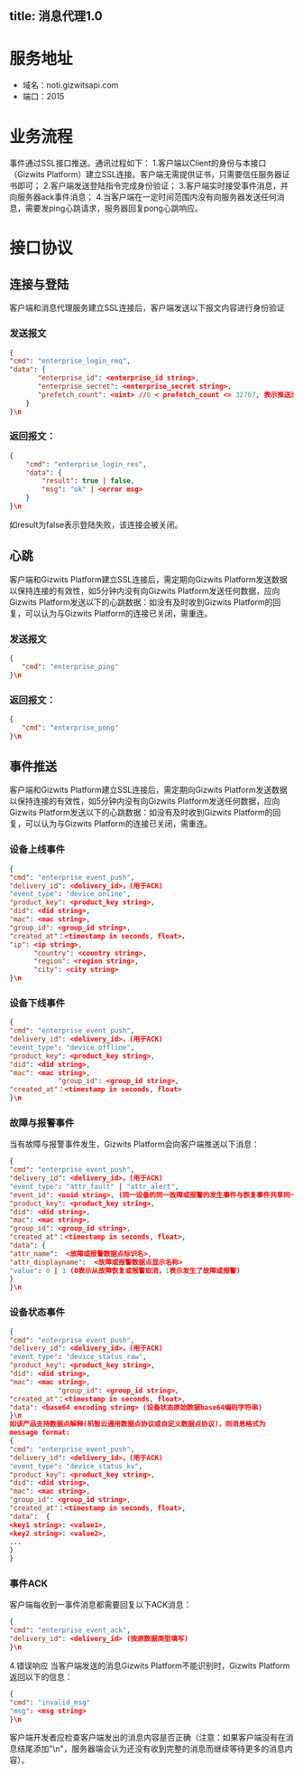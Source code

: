title:   消息代理1.0
---

# 服务地址
- 域名：noti.gizwitsapi.com
- 端口：2015

# 业务流程
 事件通过SSL接口推送。通讯过程如下：
1.客户端以Client的身份与本接口（Gizwits Platform）建立SSL连接。客户端无需提供证书，只需要信任服务器证书即可；
2.客户端发送登陆指令完成身份验证；
3.客户端实时接受事件消息，并向服务器ack事件消息；
4.当客户端在一定时间范围内没有向服务器发送任何消息，需要发ping心跳请求，服务器回复pong心跳响应。

# 接口协议

## 连接与登陆
客户端和消息代理服务建立SSL连接后，客户端发送以下报文内容进行身份验证

### 发送报文
```json
{
"cmd": "enterprise_login_req", 
"data": {
       "enterprise_id": <enterprise_id string>, 
       "enterprise_secret": <enterprise_secret string>,
       "prefetch_count": <uint> //0 < prefetch_count <= 32767, 表示推送没有ACK的消息的最大个数，建议值为5)
    }
}\n
```

### 返回报文：
```json
{
    "cmd": "enterprise_login_res", 
    "data": {
        "result": true | false, 
        "msg": "ok" | <error msg>
    }
}\n
```
如result为false表示登陆失败，该连接会被关闭。


## 心跳
客户端和Gizwits Platform建立SSL连接后，需定期向Gizwits Platform发送数据以保持连接的有效性，如5分钟内没有向Gizwits Platform发送任何数据，应向Gizwits Platform发送以下的心跳数据：如没有及时收到Gizwits Platform的回复，可以认为与Gizwits Platform的连接已关闭，需重连。

### 发送报文
```json
{
   "cmd": "enterprise_ping"
}\n
```

### 返回报文：
```json
{
   "cmd": "enterprise_pong"
}\n
```



## 事件推送
客户端和Gizwits Platform建立SSL连接后，需定期向Gizwits Platform发送数据以保持连接的有效性，如5分钟内没有向Gizwits Platform发送任何数据，应向Gizwits Platform发送以下的心跳数据：如没有及时收到Gizwits Platform的回复，可以认为与Gizwits Platform的连接已关闭，需重连。

### 设备上线事件
```json
{
"cmd": "enterprise_event_push",
"delivery_id": <delivery_id>，(用于ACK)
"event_type": "device_online",
"product_key": <product_key string>,
"did": <did string>,
"mac": <mac string>,
"group_id": <group_id string>,
"created_at"：<timestamp in seconds, float>，
"ip": <ip string>,
      "country": <country string>,
      "region": <region string>,
      "city": <city string>
}\n
```

### 设备下线事件
```json
{
"cmd": "enterprise_event_push",
"delivery_id": <delivery_id>，(用于ACK)
"event_type": "device_offline",
"product_key": <product_key string>,
"did": <did string>,
"mac": <mac string>,
            "group_id": <group_id string>,
"created_at"：<timestamp in seconds, float>
}\n
```

### 故障与报警事件
当有故障与报警事件发生，Gizwits Platform会向客户端推送以下消息：
```json
{
"cmd": "enterprise_event_push",
"delivery_id": <delivery_id>，(用于ACK)
"event_type": "attr_fault" | "attr_alert",
"event_id": <uuid string>, (同一设备的同一故障或报警的发生事件与恢复事件共享同一事件id)
"product_key": <product_key string>,
"did": <did string>,
"mac": <mac string>,
"group_id": <group_id string>,
"created_at"：<timestamp in seconds, float>, 
"data": {
"attr_name":  <故障或报警数据点标识名>,
"attr_displayname":  <故障或报警数据点显示名称>
"value": 0 | 1 (0表示从故障恢复或报警取消，1表示发生了故障或报警)
}
}\n
```

### 设备状态事件
```json
{
"cmd": "enterprise_event_push",
"delivery_id": <delivery_id>，(用于ACK)
"event_type": "device_status_raw",
"product_key": <product_key string>,
"did": <did string>,
"mac": <mac string>,
            "group_id": <group_id string>,
"created_at"：<timestamp in seconds, float>, 
"data": <base64 encoding string> (设备状态原始数据base64编码字符串)
}\n
如该产品支持数据点解释(机智云通用数据点协议或自定义数据点协议)，则消息格式为
message format: 
{
"cmd": "enterprise_event_push",
"delivery_id": <delivery_id>，(用于ACK)
"event_type": "device_status_kv",
"product_key": <product_key string>,
"did": <did string>,
"mac": <mac string>,
"group_id": <group_id string>,
"created_at"：<timestamp in seconds, float>,
"data":  {
<key1 string>: <value1>,
<key2 string>: <value2>,
...
}
}
```

### 事件ACK

客户端每收到一事件消息都需要回复以下ACK消息：
```json
{
"cmd": "enterprise_event_ack",
"delivery_id": <delivery_id> (按原数据类型填写)
}\n
```

4.错误响应
当客户端发送的消息Gizwits Platform不能识别时，Gizwits Platform返回以下的信息：
```json
{
"cmd": "invalid_msg"
"msg": <msg string>
}\n
```
客户端开发者应检查客户端发出的消息内容是否正确（注意：如果客户端没有在消息结尾添加"\n"，服务器端会认为还没有收到完整的消息而继续等待更多的消息内容）。




